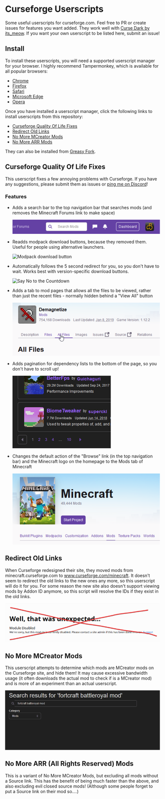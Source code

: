 # Curseforge Userscripts
Some useful userscripts for curseforge.com. Feel free to PR or create issues for features you want added. They work well with [Curse Dark by its_meow](https://itsmeow.dev/cursedark/). If you want your own userscript to be listed here, submit an issue!

## Install
To install these userscripts, you will need a supported userscript manager for your browser. I highly recommend Tampermonkey, which is available for all popular browsers:

- [Chrome](https://chrome.google.com/webstore/detail/tampermonkey/dhdgffkkebhmkfjojejmpbldmpobfkfo)
- [Firefox](https://addons.mozilla.org/firefox/addon/tampermonkey/)
- [Safari](http://tampermonkey.net/?browser=safari)
- [Microsoft Edge](https://www.microsoft.com/store/p/tampermonkey/9nblggh5162s)
- [Opera](https://addons.opera.com/extensions/details/tampermonkey-beta/)

Once you have installed a userscript manager, click the following links to install userscripts from this repository:

- [Curseforge Quality Of Life Fixes](https://github.com/comp500/Curseforge-Userscripts/raw/master/cfqol.user.js)
- [Redirect Old Links](https://github.com/comp500/Curseforge-Userscripts/raw/master/redir.user.js)
- [No More MCreator Mods](https://github.com/comp500/Curseforge-Userscripts/raw/master/banhammer.user.js)
- [No More ARR Mods](https://github.com/comp500/Curseforge-Userscripts/raw/master/oss.user.js)

They can also be installed from [Greasy Fork](https://greasyfork.org/en/users/331451-comp500).

## Curseforge Quality Of Life Fixes
This userscript fixes a few annoying problems with Curseforge. If you have any suggestions, please submit them as issues or [ping me on Discord](https://discord.mcmoddev.com/)!

### Features
- Adds a search bar to the top navigation bar that searches mods (and removes the Minecraft Forums link to make space)

	![Search bar](images/searchbar.png)
- Readds modpack download buttons, because they removed them. Useful for people using alternative launchers.

	![Modpack download button](modpackdownload.png)
- Automatically follows the 5 second redirect for you, so you don't have to wait. Works best with version-specific download buttons.

	![Say No to the Countdown](nocountdown.png)
- Adds a tab to mod pages that allows all the files to be viewed, rather than just the recent files - normally hidden behind a "View All" button

	![All Files tab](images/allfiles.png)
- Adds pagination for dependency lists to the bottom of the page, so you don't have to scroll up!

	![Pagination](images/pagination.png)
- Changes the default action of the "Browse" link (in the top navigation bar) and the Minecraft logo on the homepage to the Mods tab of Minecraft

	![Mods tab](images/modstab.png)

## Redirect Old Links
When Curseforge redesigned their site, they moved mods from minecraft.curseforge.com to www.curseforge.com/minecraft. It doesn't seem to redirect the old links to the new ones any more, so this userscript will do it for you. For some reason the new site also doesn't support viewing mods by Addon ID anymore, so this script will resolve the IDs if they exist in the old links.

![Module disabled??!!](images/moduleundisabled.png)

## No More MCreator Mods
This userscript attempts to determine which mods are MCreator mods on the Curseforge site, and hide them! It may cause excessive bandwidth usage (it often downloads the actual mod to check if is a MCreator mod) and is more of an experiment than an actual userscript.

![🦀🦀🦀 FORTCRAFT IS GONE 🦀🦀🦀](images/fortcraft.png)

## No More ARR (All Rights Reserved) Mods
This is a variant of No More MCreator Mods, but excluding all mods without a Source link. This has the benefit of being much faster than the above, and also excluding evil closed source mods! (Although some people forget to put a Source link on their mod so....)
